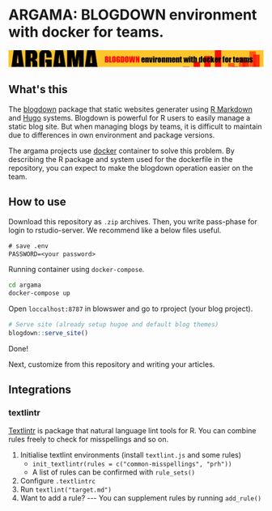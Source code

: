 ARGAMA: BLOGDOWN environment with docker for teams.
================

![](inst/header_logo.png)

What's this
-----------

The [blogdown](https://bookdown.org/) package that static websites generater using [R Markdown](http://rmarkdown.rstudio.com/) and [Hugo](https://gohugo.io/) systems. Blogdown is powerful for R users to easily manage a static blog site. But when managing blogs by teams, it is difficult to maintain due to differences in own environment and package versions.

The argama projects use [docker](https://www.docker.com/) container to solve this problem. By describing the R package and system used for the dockerfile in the repository, you can expect to make the blogdown operation easier on the team.

How to use
----------

Download this repository as `.zip` archives. Then, you write pass-phase for login to rstudio-server. We recommend like a below files useful.

    # save .env
    PASSWORD=<your password>

Running container using `docker-compose`.

``` bash
cd argama
docker-compose up
```

Open `loccalhost:8787` in blowswer and go to rproject (your blog project).

``` r
# Serve site (already setup hugoe and default blog themes)
blogdown::serve_site()
```

Done!

Next, customize from this repository and writing your articles.

Integrations
------------

### textlintr

[Textlintr](https://github.com/uribo/textlintr/) is package that natural language lint tools for R. You can combine rules freely to check for misspellings and so on.

1.  Initialise textlint environments (install `textlint.js` and some rules)
    -   `init_textlintr(rules = c("common-misspellings", "prh"))`
    -   A list of rules can be confirmed with `rule_sets()`
2.  Configure `.textlintrc`
3.  Run `textlint("target.md")`
4.  Want to add a rule? --- You can supplement rules by running `add_rule()`
